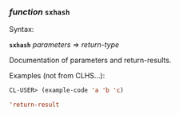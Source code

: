 ### <em>function</em> <strong>`sxhash`</strong>

Syntax:

<strong>`sxhash`</strong> <em>parameters</em> => <em>return-type</em>

Documentation of parameters and return-results.

Examples (not from CLHS...):

```lisp
CL-USER> (example-code 'a 'b 'c)

'return-result
```
